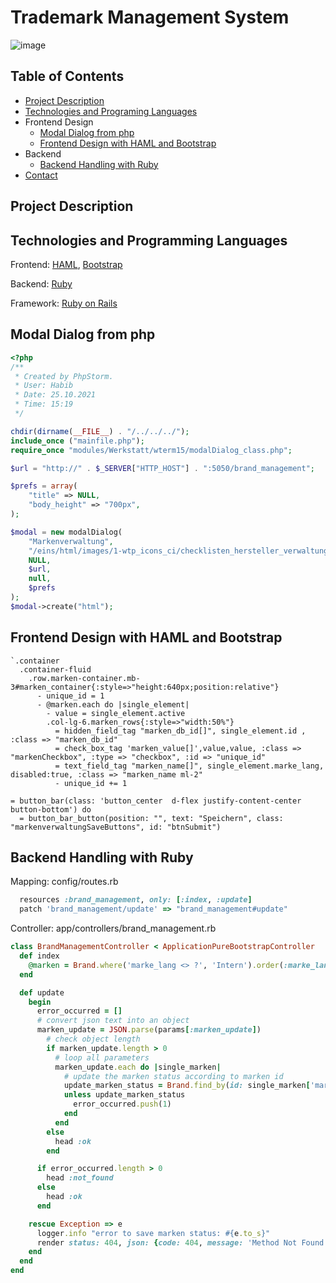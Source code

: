 # Trademark Management System

![image](https://user-images.githubusercontent.com/77357735/183359092-e543def1-480e-44c0-962d-086ab46b95ba.png)

<!-- TABLE OF CONTENTS -->

## Table of Contents

- [Project Description](#project-description)
- [Technologies and Programing Languages](#technologies-and-programming-languages)
- Frontend Design
  - [Modal Dialog from php](#modal_dialog_from_php)
  - [Frontend Design with HAML and Bootstrap](#frontend_design_with_haml_and_bootstrap)
- Backend
  - [Backend Handling with Ruby](#backend-handling-with-ruby)
- [Contact](#contact)

<!-- HOW TO RUN -->
## Project Description

## Technologies and Programming Languages

Frontend: [HAML](https://haml.info/), [Bootstrap](https://getbootstrap.com/)

Backend: [Ruby](https://www.ruby-lang.org/de/)

Framework: [Ruby on Rails](https://rubyonrails.org/)

## Modal Dialog from php

````php
<?php
/**
 * Created by PhpStorm.
 * User: Habib
 * Date: 25.10.2021
 * Time: 15:19
 */

chdir(dirname(__FILE__) . "/../../../");
include_once ("mainfile.php");
require_once "modules/Werkstatt/wterm15/modalDialog_class.php";

$url = "http://" . $_SERVER["HTTP_HOST"] . ":5050/brand_management";

$prefs = array(
    "title" => NULL,
    "body_height" => "700px",
);

$modal = new modalDialog(
    "Markenverwaltung",
    "/eins/html/images/1-wtp_icons_ci/checklisten_hersteller_verwaltung.png",
    NULL,
    $url,
    null,
    $prefs
);
$modal->create("html");
````

## Frontend Design with HAML and Bootstrap

````haml
`.container
  .container-fluid
    .row.marken-container.mb-3#marken_container{:style=>"height:640px;position:relative"}
      - unique_id = 1
      - @marken.each do |single_element|
        - value = single_element.active
        .col-lg-6.marken_rows{:style=>"width:50%"}
          = hidden_field_tag "marken_db_id[]", single_element.id , :class => "marken_db_id"
          = check_box_tag 'marken_value[]',value,value, :class => "markenCheckbox", :type => "checkbox", :id => "unique_id"
          = text_field_tag "marken_name[]", single_element.marke_lang, disabled:true, :class => "marken_name ml-2"
          - unique_id += 1

= button_bar(class: 'button_center  d-flex justify-content-center button-bottom') do
  = button_bar_button(position: "", text: "Speichern", class: "markenverwaltungSaveButtons", id: "btnSubmit")
````

## Backend Handling with Ruby

Mapping: config/routes.rb
 <!-- routing for markenverwaltung rails -->
````ruby
  resources :brand_management, only: [:index, :update]
  patch 'brand_management/update' => "brand_management#update"
````
Controller: app/controllers/brand_management.rb
````ruby
class BrandManagementController < ApplicationPureBootstrapController
  def index
    @marken = Brand.where('marke_lang <> ?', 'Intern').order(:marke_lang)
  end

  def update
    begin
      error_occurred = []
      # convert json text into an object
      marken_update = JSON.parse(params[:marken_update])
        # check object length
        if marken_update.length > 0
          # loop all parameters
          marken_update.each do |single_marken|
            # update the marken status according to marken id
            update_marken_status = Brand.find_by(id: single_marken['marken_id'].to_i).update(active: single_marken['marken_status'])
            unless update_marken_status
              error_occurred.push(1)
            end
          end
        else
          head :ok
        end

      if error_occurred.length > 0
        head :not_found
      else
        head :ok
      end

    rescue Exception => e
      logger.info "error to save marken status: #{e.to_s}"
      render status: 404, json: {code: 404, message: 'Method Not Found'}
    end
  end
end

````
